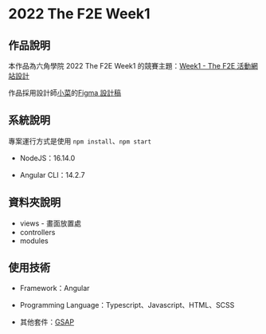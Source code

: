 # 2022 The F2E Week1

## 作品說明

本作品為六角學院 2022 The F2E Week1 的競賽主題：[Week1 - The F2E 活動網站設計](https://2022.thef2e.com/news/week1)

作品採用設計師[小菜](https://2022.thef2e.com/users/12061549261446456235)的[Figma 設計稿](https://www.figma.com/file/8RVl4ySfbKgWHa5Wz7gMh7/%E5%B0%8F%E8%8F%9C_F2E_project1?node-id=0%3A1)

## 系統說明

專案運行方式是使用 `npm install`、`npm start`

* NodeJS：16.14.0

* Angular CLI：14.2.7

## 資料夾說明

* views - 畫面放置處
* controllers
* modules

## 使用技術

* Framework：Angular

* Programming Language：Typescript、Javascript、HTML、SCSS

* 其他套件：[GSAP](https://greensock.com/gsap/)
